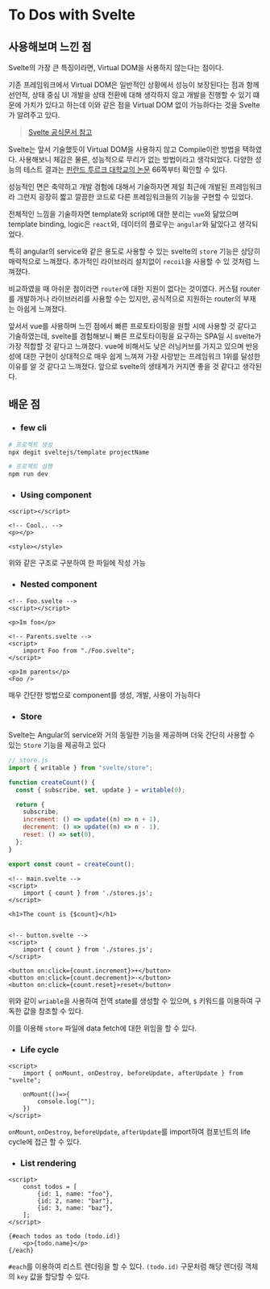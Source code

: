 # To Dos with Svelte

## 사용해보며 느낀 점

Svelte의 가장 큰 특징이라면, Virtual DOM을 사용하지 않는다는 점이다.

기존 프레임워크에서 Virtual DOM은 일반적인 상황에서 성능이 보장된다는 점과 함께 선언적, 상태 중심 UI 개발을 상태 전환에 대해 생각하지 않고 개발을 진행할 수 있기 떄문에 가치가 있다고 하는데 이와 같은 점을 Virtual DOM 없이 가능하다는 것을 Svelte가 알려주고 있다.

> [Svelte 공식문서 참고](https://svelte.dev/blog/virtual-dom-is-pure-overhead)

Svelte는 앞서 기술했듯이 Virtual DOM을 사용하지 않고 Compile이란 방법을 택하였다. 사용해보니 체감은 물론, 성능적으로 무리가 없는 방법이라고 생각되었다. 다양한 성능의 테스트 결과는 [핀란드 투르크 대학교의 논문](https://www.doria.fi/bitstream/handle/10024/177433/levlin_mattias.pdf?sequence=2&isAllowed=y) 66쪽부터 확인할 수 있다.

성능적인 면은 축약하고 개발 경험에 대해서 기술하자면 제일 최근에 개발된 프레임워크라 그런지 굉장히 짧고 깔끔한 코드로 다른 프레임워크들의 기능을 구현할 수 있었다.

전체적인 느낌을 기술하자면 template와 script에 대한 분리는 `vue`와 닮았으며 template binding, logic은 `react`와, 데이터의 플로우는 `angular`와 닮았다고 생각되었다.

특히 angular의 service와 같은 용도로 사용할 수 있는 svelte의 `store` 기능은 상당히 매력적으로 느껴졌다. 추가적인 라이브러리 설치없이 `recoil`을 사용할 수 있 것처럼 느껴졌다.

비교하였을 때 아쉬운 점이라면 `router`에 대한 지원이 없다는 것이였다. 커스텀 router를 개발하거나 라이브러리를 사용할 수는 있지만, 공식적으로 지원하는 router의 부재는 아쉽게 느껴졌다.

앞서서 vue를 사용하며 느낀 점에서 빠른 프로토타이핑을 원할 시에 사용할 것 같다고 기술하였는데, svelte를 경험해보니 빠른 프로토타이핑을 요구하는 SPA일 시 svelte가 가장 적합할 것 같다고 느껴졌다. vue에 비해서도 낮은 러닝커브를 가지고 있으며 반응성에 대한 구현이 상대적으로 매우 쉽게 느껴져 가장 사랑받는 프레임워크 1위를 달성한 이유를 알 것 같다고 느껴졌다. 앞으로 svelte의 생태계가 커지면 좋을 것 같다고 생각된다.

## 배운 점

- ### few cli

```bash
# 프로젝트 생성
npx degit sveltejs/template projectName

# 프로젝트 실행
npm run dev
```

- ### Using component

```svelte
<script></script>

<!-- Cool.. -->
<p></p>

<style></style>
```

위와 같은 구조로 구분하여 한 파일에 작성 가능

- ### Nested component

```svelte
<!-- Foo.svelte -->
<script></script>

<p>Im foo</p>
```

```svelte
<!-- Parents.svelte -->
<script>
    import Foo from "./Foo.svelte";
</script>

<p>Im parents</p>
<Foo />
```

매우 간단한 방법으로 component를 생성, 개발, 사용이 가능하다

- ### Store

Svelte는 Angular의 service와 거의 동일한 기능을 제공하며 더욱 간단히 사용할 수 있는 `Store` 기능을 제공하고 있다

```js
// store.js
import { writable } from "svelte/store";

function createCount() {
  const { subscribe, set, update } = writable(0);

  return {
    subscribe,
    increment: () => update((n) => n + 1),
    decrement: () => update((n) => n - 1),
    reset: () => set(0),
  };
}

export const count = createCount();
```

```svelte
<!-- main.svelte -->
<script>
	import { count } from './stores.js';
</script>

<h1>The count is {$count}</h1>


<!-- button.svelte -->
<script>
	import { count } from './stores.js';
</script>

<button on:click={count.increment}>+</button>
<button on:click={count.decrement}>-</button>
<button on:click={count.reset}>reset</button>
```

위와 같이 `wriable`을 사용하여 전역 state를 생성할 수 있으며, `$` 키워드를 이용하여 구독한 값을 참조할 수 있다.

이를 이용해 `store` 파일에 data fetch에 대한 위임을 할 수 있다.

- ### Life cycle

```svelte
<script>
    import { onMount, onDestroy, beforeUpdate, afterUpdate } from "svelte";

    onMount(()=>{
        console.log("");
    })
</script>
```

`onMount`, `onDestroy`, `beforeUpdate`, `afterUpdate`를 import하여 컴포넌트의 life cycle에 접근 할 수 있다.

- ### List rendering

```svelte
<script>
    const todos = [
        {id: 1, name: "foo"},
        {id: 2, name: "bar"},
        {id: 3, name: "baz"},
    ];
</script>

{#each todos as todo (todo.id)}
    <p>{todo.name}</p>
{/each}
```

`#each`를 이용하여 리스트 렌더링을 할 수 있다. `(todo.id)` 구문처럼 해당 렌더링 객체의 `key` 값을 할당할 수 있다.
